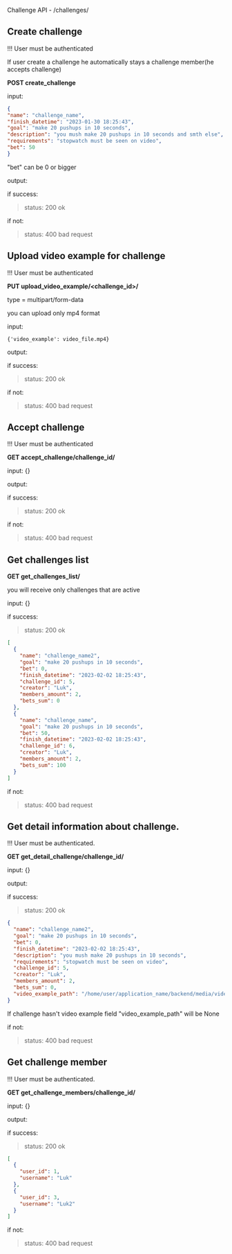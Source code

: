 Challenge API - /challenges/
## Create challenge
!!! User must be authenticated

If user create a challenge  he automatically stays a challenge member(he accepts challenge)

**POST create_challenge**

input:
```json
{
"name": "challenge_name",
"finish_datetime": "2023-01-30 18:25:43",
"goal": "make 20 pushups in 10 seconds",
"description": "you mush make 20 pushups in 10 seconds and smth else",
"requirements": "stopwatch must be seen on video",
"bet": 50
}
```
"bet" can be 0 or bigger

output:

if success:</br>
>status: 200 ok
> 
if not: 
>status: 400 bad request


## Upload video example for challenge
!!! User must be authenticated

**PUT upload_video_example/<challenge_id>/**

type = multipart/form-data

you can upload only mp4 format

input:
```multipart/form-data
{'video_example': video_file.mp4}
```

output:

if success:
> status: 200 ok

if not:
> status: 400 bad request


## Accept challenge
!!! User must be authenticated

**GET accept_challenge/challenge_id/**

input: {}

output:

if success:
> status: 200 ok

if not:
> status: 400 bad request


## Get challenges list
**GET get_challenges_list/**

you will receive only challenges that are active

input: {}

if success:
> status: 200 ok
```json
[
  {
    "name": "challenge_name2",
    "goal": "make 20 pushups in 10 seconds",
    "bet": 0,
    "finish_datetime": "2023-02-02 18:25:43",
    "challenge_id": 5,
    "creator": "Luk",
    "members_amount": 2,
    "bets_sum": 0
  },
  {
    "name": "challenge_name",
    "goal": "make 20 pushups in 10 seconds",
    "bet": 50,
    "finish_datetime": "2023-02-02 18:25:43",
    "challenge_id": 6,
    "creator": "Luk",
    "members_amount": 2,
    "bets_sum": 100
  }
]
```

if not:
> status: 400 bad request


## Get detail information about challenge.
!!! User must be authenticated.

**GET get_detail_challenge/challenge_id/**

input: {}

output:

if success:
> status: 200 ok
```json
{
  "name": "challenge_name2",
  "goal": "make 20 pushups in 10 seconds",
  "bet": 0,
  "finish_datetime": "2023-02-02 18:25:43",
  "description": "you mush make 20 pushups in 10 seconds",
  "requirements": "stopwatch must be seen on video",
  "challenge_id": 5,
  "creator": "Luk",
  "members_amount": 2,
  "bets_sum": 0,
  "video_example_path": "/home/user/application_name/backend/media/video_examples/3_5.mp4"
}
```

If challenge hasn't video example field "video_example_path" will be None

if not:
> status: 400 bad request



## Get challenge member
!!! User must be authenticated.

**GET get_challenge_members/challenge_id/**

input: {}

output:

if success:
> status: 200 ok
```json
[
  {
    "user_id": 1,
    "username": "Luk"
  },
  {
    "user_id": 3,
    "username": "Luk2"
  }
]
```

if not:
> status: 400 bad request
